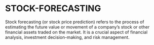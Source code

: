 # STOCK-FORECASTING
Stock forecasting (or stock price prediction) refers to the process of estimating the future value or movement of a company’s stock or other financial assets traded on the market. It is a crucial aspect of financial analysis, investment decision-making, and risk management.
